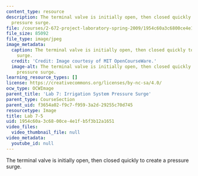 ```yaml
---
content_type: resource
description: The terminal valve is initially open, then closed quickly to create a
  pressure surge.
file: /courses/2-672-project-laboratory-spring-2009/1954c60a3c6800ce4e1fb5f3b12a1651_lab7-5.jpg
file_size: 85092
file_type: image/jpeg
image_metadata:
  caption: The terminal valve is initially open, then closed quickly to create a pressure
    surge.
  credit: 'Credit: Image courtesy of MIT OpenCourseWare.'
  image-alt: The terminal valve is initially open, then closed quickly to create a
    pressure surge.
learning_resource_types: []
license: https://creativecommons.org/licenses/by-nc-sa/4.0/
ocw_type: OCWImage
parent_title: 'Lab 7: Irrigation System Pressure Surge'
parent_type: CourseSection
parent_uid: f3654a02-f9c7-f959-3a2d-29255c70d745
resourcetype: Image
title: Lab 7-5
uid: 1954c60a-3c68-00ce-4e1f-b5f3b12a1651
video_files:
  video_thumbnail_file: null
video_metadata:
  youtube_id: null
---
```

The terminal valve is initially open, then closed quickly to create a pressure surge.